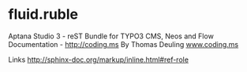 fluid.ruble
===========

Aptana Studio 3 - reST Bundle for TYPO3 CMS, Neos and Flow Documentation - http://coding.ms 
By Thomas Deuling
www.coding.ms

Links
http://sphinx-doc.org/markup/inline.html#ref-role
